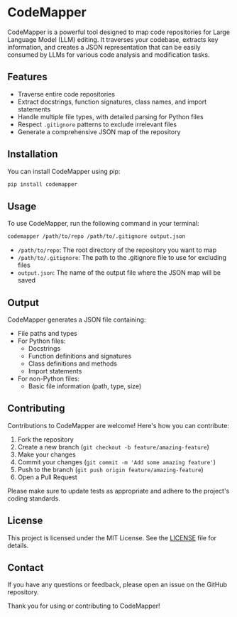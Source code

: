 # CodeMapper

CodeMapper is a powerful tool designed to map code repositories for Large Language Model (LLM) editing. It traverses your codebase, extracts key information, and creates a JSON representation that can be easily consumed by LLMs for various code analysis and modification tasks.

## Features

- Traverse entire code repositories
- Extract docstrings, function signatures, class names, and import statements
- Handle multiple file types, with detailed parsing for Python files
- Respect `.gitignore` patterns to exclude irrelevant files
- Generate a comprehensive JSON map of the repository

## Installation

You can install CodeMapper using pip:

```sh
pip install codemapper
```

## Usage

To use CodeMapper, run the following command in your terminal:

```sh
codemapper /path/to/repo /path/to/.gitignore output.json
```

- `/path/to/repo`: The root directory of the repository you want to map
- `/path/to/.gitignore`: The path to the .gitignore file to use for excluding files
- `output.json`: The name of the output file where the JSON map will be saved

## Output

CodeMapper generates a JSON file containing:

- File paths and types
- For Python files:
  - Docstrings
  - Function definitions and signatures
  - Class definitions and methods
  - Import statements
- For non-Python files:
  - Basic file information (path, type, size)

## Contributing

Contributions to CodeMapper are welcome! Here's how you can contribute:

1. Fork the repository
2. Create a new branch (`git checkout -b feature/amazing-feature`)
3. Make your changes
4. Commit your changes (`git commit -m 'Add some amazing feature'`)
5. Push to the branch (`git push origin feature/amazing-feature`)
6. Open a Pull Request

Please make sure to update tests as appropriate and adhere to the project's coding standards.

## License

This project is licensed under the MIT License. See the [LICENSE](LICENSE) file for details.

## Contact

If you have any questions or feedback, please open an issue on the GitHub repository.

Thank you for using or contributing to CodeMapper!
